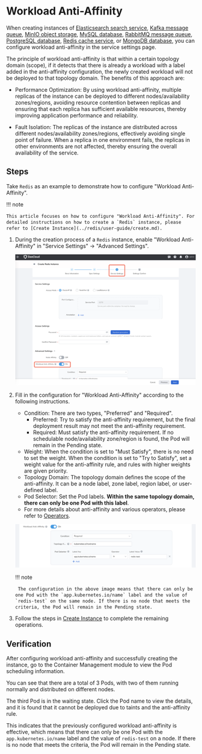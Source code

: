 # Workload Anti-Affinity

When creating instances of [Elasticsearch search service](../elasticsearch/intro/index.md), [Kafka message queue](../kafka/intro/index.md), [MinIO object storage](../minio/intro/index.md), [MySQL database](../mysql/intro/index.md), [RabbitMQ message queue](../rabbitmq/intro/index.md), [PostgreSQL database](../postgresql/intro/index.md), [Redis cache service](../redis/intro/index.md), or [MongoDB database](../mongodb/intro/index.md), you can configure workload anti-affinity in the service settings page.

The principle of workload anti-affinity is that within a certain topology domain (scope), if it detects that there is already a workload with a label added in the anti-affinity configuration, the newly created workload will not be deployed to that topology domain. The benefits of this approach are:

- Performance Optimization: By using workload anti-affinity, multiple replicas of the instance can be deployed to different nodes/availability zones/regions, avoiding resource contention between replicas and ensuring that each replica has sufficient available resources, thereby improving application performance and reliability.

- Fault Isolation: The replicas of the instance are distributed across different nodes/availability zones/regions, effectively avoiding single point of failure. When a replica in one environment fails, the replicas in other environments are not affected, thereby ensuring the overall availability of the service.

## Steps

Take `Redis` as an example to demonstrate how to configure "Workload Anti-Affinity".

!!! note

    This article focuses on how to configure "Workload Anti-Affinity". For detailed instructions on how to create a `Redis` instance, please refer to [Create Instance](../redis/user-guide/create.md).

1. During the creation process of a `Redis` instance, enable "Workload Anti-Affinity" in "Service Settings" -> "Advanced Settings".

    ![create](images/anti-affinity01.png)

2. Fill in the configuration for "Workload Anti-Affinity" according to the following instructions.

    - Condition: There are two types, "Preferred" and "Required".
        - Preferred: Try to satisfy the anti-affinity requirement, but the final deployment result may not meet the anti-affinity requirement.
        - Required: Must satisfy the anti-affinity requirement. If no schedulable node/availability zone/region is found, the Pod will remain in the Pending state.
    - Weight: When the condition is set to "Must Satisfy", there is no need to set the weight. When the condition is set to "Try to Satisfy", set a weight value for the anti-affinity rule, and rules with higher weights are given priority.
    - Topology Domain: The topology domain defines the scope of the anti-affinity. It can be a node label, zone label, region label, or user-defined label.
    - Pod Selector: Set the Pod labels. **Within the same topology domain, there can only be one Pod with this label**.
    - For more details about anti-affinity and various operators, please refer to [Operators](../../kpanda/user-guide/workloads/pod-config/scheduling-policy.md#_4).

    ![create](images/anti-affinity02.png)

    !!! note

        The configuration in the above image means that there can only be one Pod with the `app.kubernetes.io/name` label and the value of `redis-test` on the same node. If there is no node that meets the criteria, the Pod will remain in the Pending state.

3. Follow the steps in [Create Instance](../redis/user-guide/create.md) to complete the remaining operations.

## Verification

After configuring workload anti-affinity and successfully creating the instance, go to the Container Management module to view the Pod scheduling information.

<!--![View Pod](images/anti-affinity04.jpg)-->

You can see that there are a total of 3 Pods, with two of them running normally and distributed on different nodes.

The third Pod is in the waiting state. Click the Pod name to view the details, and it is found that it cannot be deployed due to taints and the anti-affinity rule.

<!--![Event Log](images/anti-affinity03.jpg)-->

This indicates that the previously configured workload anti-affinity is effective, which means that there can only be one Pod with the `app.kubernetes.io/name` label and the value of `redis-test` on a node. If there is no node that meets the criteria, the Pod will remain in the Pending state.
